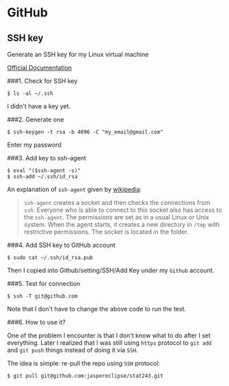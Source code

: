 # GitHub

## SSH key

Generate an SSH key for my Linux virtual machine

[Official Documentation](https://help.github.com/articles/generating-ssh-keys/)

###1. Check for SSH key

    $ ls -al ~/.ssh

I didn't have a key yet.

###2. Generate one

    $ ssh-keygen -t rsa -b 4096 -C "my_email@gmail.com"

Enter my password

###3. Add key to ssh-agent

    $ eval "($ssh-agent -s)"
    $ ssh-add ~/.ssh/id_rsa

An explanation of `ssh-agent` given by [wikipedia](https://en.wikipedia.org/wiki/Ssh-agent):

> `ssh-agent` creates a socket and then checks the connections from `ssh`. Everyone who is able to connect to this socket also has access to the `ssh-agent`. The permissions are set as in a usual Linux or Unix system. When the agent starts, it creates a new directory in `/tmp` with restrictive permissions. The socket is located in the folder.

###4. Add SSH key to GitHub account

    $ sudo cat ~/.ssh/id_rsa.pub

Then I copied into Github/setting/SSH/Add Key under my `Github` account.

###5. Test for connection

    $ ssh -T git@github.com

Note that I don't have to change the above code to run the test.


###6. How to use it?

One of the problem I encounter is that I don't know what to do after I set everything. Later I realized that I was still using `https` protocol to `git add` and `git push` things instead of doing it via `SSH`. 

The idea is simple: re-pull the repo using `SSH` protocol:

```bash
$ git pull git@github.com:jaspereclipse/stat243.git
```















    